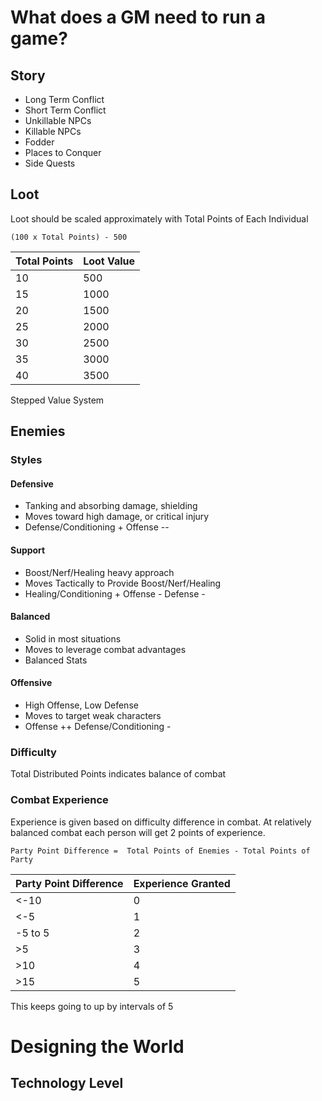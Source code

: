 # What does a GM need to run a game?
## Story
- Long Term Conflict
- Short Term Conflict
- Unkillable NPCs
- Killable NPCs
- Fodder
- Places to Conquer
- Side Quests

## Loot
Loot should be scaled approximately with Total Points of Each Individual

`(100 x Total Points) - 500`

|Total Points|Loot Value|
|-|-|
|10|500|
|15|1000|
|20|1500|
|25|2000|
|30|2500|
|35|3000|
|40|3500|

Stepped Value System

## Enemies

### Styles
#### Defensive
- Tanking and absorbing damage, shielding
- Moves toward high damage, or critical injury
- Defense/Conditioning + Offense --

#### Support
- Boost/Nerf/Healing heavy approach
- Moves Tactically to Provide Boost/Nerf/Healing
- Healing/Conditioning + Offense - Defense -

#### Balanced
- Solid in most situations
- Moves to leverage combat advantages
- Balanced Stats

#### Offensive
- High Offense, Low Defense
- Moves to target weak characters
- Offense ++ Defense/Conditioning -

### Difficulty
Total Distributed Points indicates balance of combat

### Combat Experience
Experience is given based on difficulty difference in combat. At relatively balanced combat each person will get 2 points of experience.

`Party Point Difference =  Total Points of Enemies - Total Points of Party`

|Party Point Difference|Experience Granted|
|-|-|
|<-10|0|
|<-5|1|
|-5 to 5|2|
|>5|3|
|>10|4|
|>15|5|

This keeps going to up by intervals of 5

# Designing the World
## Technology Level
